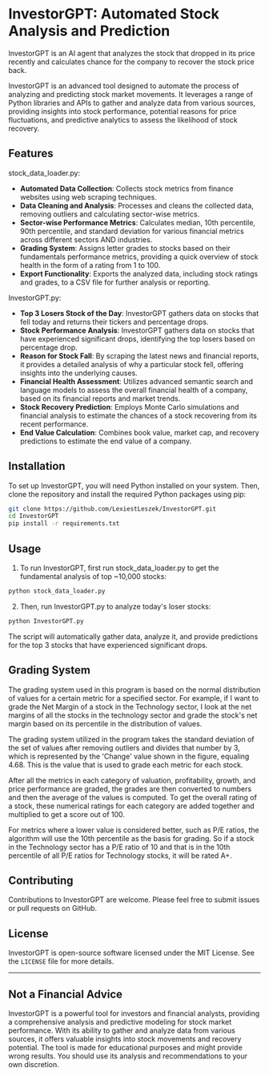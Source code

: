 # InvestorGPT: Automated Stock Analysis and Prediction

InvestorGPT is an AI agent that analyzes the stock that dropped in its price recently and calculates chance for the company to recover the stock price back.

InvestorGPT is an advanced tool designed to automate the process of analyzing and predicting stock market movements. It leverages a range of Python libraries and APIs to gather and analyze data from various sources, providing insights into stock performance, potential reasons for price fluctuations, and predictive analytics to assess the likelihood of stock recovery.

## Features

stock_data_loader.py:
- **Automated Data Collection**: Collects stock metrics from finance websites using web scraping techniques.
- **Data Cleaning and Analysis**: Processes and cleans the collected data, removing outliers and calculating sector-wise metrics.
- **Sector-wise Performance Metrics**: Calculates median, 10th percentile, 90th percentile, and standard deviation for various financial metrics across different sectors AND industries.
- **Grading System**: Assigns letter grades to stocks based on their fundamentals performance metrics, providing a quick overview of stock health in the form of a rating from 1 to 100.
- **Export Functionality**: Exports the analyzed data, including stock ratings and grades, to a CSV file for further analysis or reporting.

InvestorGPT.py:
- **Top 3 Losers Stock of the Day**: InvestorGPT gathers data on stocks that fell today and returns their tickers and percentage drops.
- **Stock Performance Analysis**: InvestorGPT gathers data on stocks that have experienced significant drops, identifying the top losers based on percentage drop.
- **Reason for Stock Fall**: By scraping the latest news and financial reports, it provides a detailed analysis of why a particular stock fell, offering insights into the underlying causes.
- **Financial Health Assessment**: Utilizes advanced semantic search and language models to assess the overall financial health of a company, based on its financial reports and market trends.
- **Stock Recovery Prediction**: Employs Monte Carlo simulations and financial analysis to estimate the chances of a stock recovering from its recent performance.
- **End Value Calculation**: Combines book value, market cap, and recovery predictions to estimate the end value of a company.

## Installation

To set up InvestorGPT, you will need Python installed on your system. Then, clone the repository and install the required Python packages using pip:

```bash
git clone https://github.com/LexiestLeszek/InvestorGPT.git
cd InvestorGPT
pip install -r requirements.txt
```

## Usage

1. To run InvestorGPT, first run stock_data_loader.py to get the fundamental analysis of top ~10,000 stocks:

```bash
python stock_data_loader.py
```

2. Then, run InvestorGPT.py to analyze today's loser stocks:

```bash
python InvestorGPT.py
```

The script will automatically gather data, analyze it, and provide predictions for the top 3 stocks that have experienced significant drops.

## Grading System

The grading system used in this program is based on the normal distribution of values for a certain metric for a specified sector. For example, if I want to grade the Net Margin of a stock in the Technology sector, I look at the net margins of all the stocks in the technology sector and grade the stock's net margin based on its percentile in the distribution of values.

The grading system utilized in the program takes the standard deviation of the set of values after removing outliers and divides that number by 3, which is represented by the 'Change' value shown in the figure, equaling 4.68. This is the value that is used to grade each metric for each stock.

After all the metrics in each category of valuation, profitability, growth, and price performance are graded, the grades are then converted to numbers and then the average of the values is computed. To get the overall rating of a stock, these numerical ratings for each category are added together and multiplied to get a score out of 100.

For metrics where a lower value is considered better, such as P/E ratios, the algorithm will use the 10th percentile as the basis for grading. So if a stock in the Technology sector has a P/E ratio of 10 and that is in the 10th percentile of all P/E ratios for Technology stocks, it will be rated A+.

## Contributing

Contributions to InvestorGPT are welcome. Please feel free to submit issues or pull requests on GitHub.

## License

InvestorGPT is open-source software licensed under the MIT License. See the `LICENSE` file for more details.

---

## Not a Financial Advice

InvestorGPT is a powerful tool for investors and financial analysts, providing a comprehensive analysis and predictive modeling for stock market performance. With its ability to gather and analyze data from various sources, it offers valuable insights into stock movements and recovery potential. The tool is made for educational purposes and might provide wrong results. You should use its analysis and recommendations to your own discretion.
